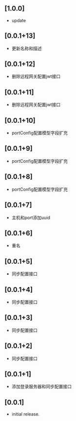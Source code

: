 ## [1.0.0]

* update

## [0.0.1+13]

* 更新名称和描述

## [0.0.1+12]

* 删除远程网关配置jwt接口

## [0.0.1+11]

* 删除远程网关配置jwt接口

## [0.0.1+10]

* portConfig配置模型字段扩充

## [0.0.1+9]

* portConfig配置模型字段扩充

## [0.0.1+8]

* portConfig配置模型字段扩充

## [0.0.1+7]

* 主机和port添加uuid

## [0.0.1+6]

* 重名

## [0.0.1+5]

* 同步配置接口

## [0.0.1+4]

* 同步配置接口

## [0.0.1+3]

* 同步配置接口

## [0.0.1+2]

* 同步配置接口

## [0.0.1+1]

* 添加登录服务器和同步配置接口

## [0.0.1]

* initial release.
